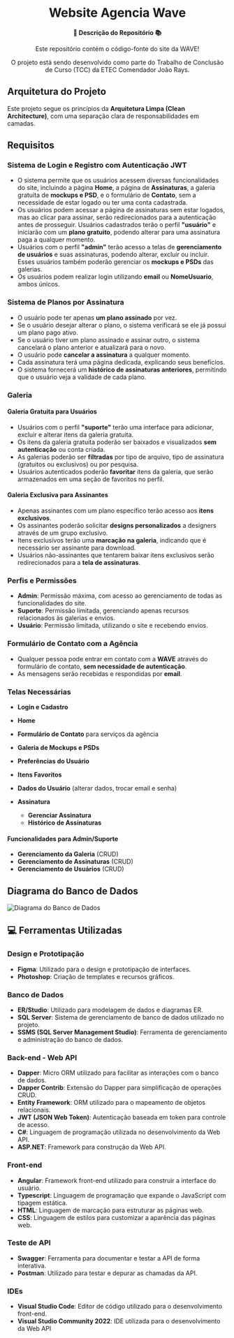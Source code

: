 <h1 align="center">Website Agencia Wave</h1>

<div align="center">
  <strong>🚀 Descrição do Repositório 📚</strong>
</div>

<div align="center">
  <p>Este repositório contém o código-fonte do site da WAVE!</p>
  <p>O projeto está sendo desenvolvido como parte do Trabalho de Conclusão de Curso (TCC) da ETEC Comendador João Rays.</p>
</div>

## Arquitetura do Projeto

Este projeto segue os princípios da **Arquitetura Limpa (Clean Architecture)**, com uma separação clara de responsabilidades em camadas.

## Requisitos
### Sistema de Login e Registro com Autenticação JWT

- O sistema permite que os usuários acessem diversas funcionalidades do site, incluindo a página **Home**, a página de **Assinaturas**, a galeria gratuita de **mockups e PSD**, e o formulário de **Contato**, sem a necessidade de estar logado ou ter uma conta cadastrada. 
- Os usuários podem acessar a página de assinaturas sem estar logados, mas ao clicar para assinar, serão redirecionados para a autenticação antes de prosseguir. Usuários cadastrados terão o perfil **"usuário"** e iniciarão com um **plano gratuito**, podendo alterar para uma assinatura paga a qualquer momento.
- Usuários com o perfil **"admin"** terão acesso a telas de **gerenciamento de usuários** e suas assinaturas, podendo alterar, excluir ou incluir. Esses usuários também poderão gerenciar os **mockups e PSDs** das galerias.
- Os usuários podem realizar login utilizando **email** ou **NomeUsuario**, ambos únicos.

### Sistema de Planos por Assinatura

- O usuário pode ter apenas **um plano assinado** por vez.
- Se o usuário desejar alterar o plano, o sistema verificará se ele já possui um plano pago ativo.
- Se o usuário tiver um plano assinado e assinar outro, o sistema cancelará o plano anterior e atualizará para o novo.
- O usuário pode **cancelar a assinatura** a qualquer momento.
- Cada assinatura terá uma página dedicada, explicando seus benefícios.
- O sistema fornecerá um **histórico de assinaturas anteriores**, permitindo que o usuário veja a validade de cada plano.

### Galeria

#### Galeria Gratuita para Usuários

- Usuários com o perfil **"suporte"** terão uma interface para adicionar, excluir e alterar itens da galeria gratuita.
- Os itens da galeria gratuita poderão ser baixados e visualizados **sem autenticação** ou conta criada.
- As galerias poderão ser **filtradas** por tipo de arquivo, tipo de assinatura (gratuitos ou exclusivos) ou por pesquisa.
- Usuários autenticados poderão **favoritar** itens da galeria, que serão armazenados em uma seção de favoritos no perfil.

#### Galeria Exclusiva para Assinantes

- Apenas assinantes com um plano específico terão acesso aos **itens exclusivos**.
- Os assinantes poderão solicitar **designs personalizados** a designers através de um grupo exclusivo.
- Itens exclusivos terão uma **marcação na galeria**, indicando que é necessário ser assinante para download.
- Usuários não-assinantes que tentarem baixar itens exclusivos serão redirecionados para a **tela de assinaturas**.

### Perfis e Permissões

- **Admin**: Permissão máxima, com acesso ao gerenciamento de todas as funcionalidades do site.
- **Suporte**: Permissão limitada, gerenciando apenas recursos relacionados às galerias e envios.
- **Usuário**: Permissão limitada, utilizando o site e recebendo envios.

### Formulário de Contato com a Agência

- Qualquer pessoa pode entrar em contato com a **WAVE** através do formulário de contato, **sem necessidade de autenticação**.
- As mensagens serão recebidas e respondidas por **email**.

### Telas Necessárias

- **Login e Cadastro**
- **Home**
- **Formulário de Contato** para serviços da agência
- **Galeria de Mockups e PSDs**

- **Preferências do Usuário**
- **Itens Favoritos**
- **Dados do Usuário** (alterar dados, trocar email e senha)
- **Assinatura**
  - **Gerenciar Assinatura**
  - **Histórico de Assinaturas**

#### Funcionalidades para Admin/Suporte

- **Gerenciamento da Galeria** (CRUD)
- **Gerenciamento de Assinaturas** (CRUD)
- **Gerenciamento de Usuários** (CRUD)

## Diagrama do Banco de Dados

![Diagrama do Banco de Dados](.agencia-wave-site/database/diagrams/diagrama-db-wave.jpg)

## 💻 Ferramentas Utilizadas 

### Design e Prototipação
- **Figma**: Utilizado para o design e prototipação de interfaces.
- **Photoshop**: Criação de templates e recursos gráficos.

### Banco de Dados
- **ER/Studio**: Utilizado para modelagem de dados e diagramas ER.
- **SQL Server**: Sistema de gerenciamento de banco de dados utilizado no projeto.
- **SSMS (SQL Server Management Studio)**: Ferramenta de gerenciamento e administração do banco de dados.

### Back-end - Web API
- **Dapper**: Micro ORM utilizado para facilitar as interações com o banco de dados.
- **Dapper Contrib**: Extensão do Dapper para simplificação de operações CRUD.
- **Entity Framework**: ORM utilizado para o mapeamento de objetos relacionais.
- **JWT (JSON Web Token)**: Autenticação baseada em token para controle de acesso.
- **C#**: Linguagem de programação utilizada no desenvolvimento da Web API.
- **ASP.NET**: Framework para construção da Web API.

### Front-end
- **Angular**: Framework front-end utilizado para construir a interface do usuário.
- **Typescript**: Linguagem de programação que expande o JavaScript com tipagem estática.
- **HTML**: Linguagem de marcação para estruturar as páginas web.
- **CSS**: Linguagem de estilos para customizar a aparência das páginas web.

### Teste de API
- **Swagger**: Ferramenta para documentar e testar a API de forma interativa.
- **Postman**: Utilizado para testar e depurar as chamadas da API.

### IDEs
- **Visual Studio Code**: Editor de código utilizado para o desenvolvimento front-end.
- **Visual Studio Community 2022**: IDE utilizada para o desenvolvimento da Web API
